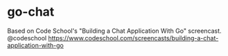# go-chat

Based on Code School's "Building a Chat Application With Go" screencast. @codeschool
https://www.codeschool.com/screencasts/building-a-chat-application-with-go
